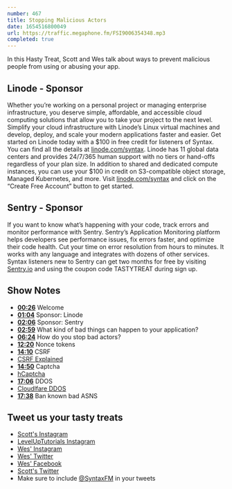 ```yaml
---
number: 467
title: Stopping Malicious Actors
date: 1654516800049
url: https://traffic.megaphone.fm/FSI9006354348.mp3
completed: true
---
```


In this Hasty Treat, Scott and Wes talk about ways to prevent malicious people from using or abusing your app.

## Linode - Sponsor

Whether you’re working on a personal project or managing enterprise infrastructure, you deserve simple, affordable, and accessible cloud computing solutions that allow you to take your project to the next level. Simplify your cloud infrastructure with Linode’s Linux virtual machines and develop, deploy, and scale your modern applications faster and easier. Get started on Linode today with a $100 in free credit for listeners of Syntax. You can find all the details at [linode.com/syntax](https://linode.com/syntax). Linode has 11 global data centers and provides 24/7/365 human support with no tiers or hand-offs regardless of your plan size. In addition to shared and dedicated compute instances, you can use your $100 in credit on S3-compatible object storage, Managed Kubernetes, and more. Visit [linode.com/syntax](https://linode.com/syntax) and click on the “Create Free Account” button to get started.

## Sentry - Sponsor

If you want to know what’s happening with your code, track errors and monitor performance with Sentry. Sentry’s Application Monitoring platform helps developers see performance issues, fix errors faster, and optimize their code health. Cut your time on error resolution from hours to minutes. It works with any language and integrates with dozens of other services. Syntax listeners new to Sentry can get two months for  free by visiting [Sentry.io](https://sentry.io) and using the coupon code TASTYTREAT during sign up.

## Show Notes

* **[00:26](#t=00:26)** Welcome
* **[01:04](#t=01:04)** Sponsor: Linode
* **[02:06](#t=02:06)** Sponsor: Sentry
* **[02:59](#t=02:59)** What kind of bad things can happen to your application?
* **[06:24](#t=06:24)** How do you stop bad actors?
* **[12:20](#t=12:20)** Nonce tokens
* **[14:10](#t=14:10)** CSRF
* [CSRF Explained](https://syntax.fm/show/363/hasty-treat-csrf-explained)
* **[14:50](#t=14:50)** Captcha
* [hCaptcha](https://www.hcaptcha.com)
* **[17:06](#t=17:06)** DDOS
* [Cloudlfare DDOS](https://www.cloudflare.com/en-ca/ddos/)
* **[17:38](#t=17:38)** Ban known bad ASNS

## Tweet us your tasty treats

* [Scott's Instagram](https://www.instagram.com/stolinski/)
* [LevelUpTutorials Instagram](https://www.instagram.com/LevelUpTutorials/)
* [Wes' Instagram](https://www.instagram.com/wesbos/)
* [Wes' Twitter](https://twitter.com/wesbos)
* [Wes' Facebook](https://www.facebook.com/wesbos.developer)
* [Scott's Twitter](https://twitter.com/stolinski)
* Make sure to include [@SyntaxFM](https://twitter.com/SyntaxFM) in your tweets
